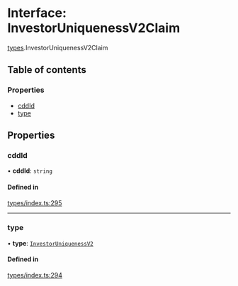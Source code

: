 # Interface: InvestorUniquenessV2Claim

[types](../wiki/types).InvestorUniquenessV2Claim

## Table of contents

### Properties

- [cddId](../wiki/types.InvestorUniquenessV2Claim#cddid)
- [type](../wiki/types.InvestorUniquenessV2Claim#type)

## Properties

### cddId

• **cddId**: `string`

#### Defined in

[types/index.ts:295](https://github.com/PolymeshAssociation/polymesh-sdk/blob/e978aefd/src/types/index.ts#L295)

___

### type

• **type**: [`InvestorUniquenessV2`](../wiki/types.ClaimType#investoruniquenessv2)

#### Defined in

[types/index.ts:294](https://github.com/PolymeshAssociation/polymesh-sdk/blob/e978aefd/src/types/index.ts#L294)
